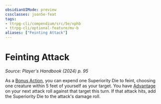 ```yaml
---
obsidianUIMode: preview
cssclasses: json5e-feat
tags:
- ttrpg-cli/compendium/src/5e/xphb
- ttrpg-cli/optional-feature/mv-b
aliases: ["Feinting Attack"]
---
```

# Feinting Attack
*Source: Player's Handbook (2024) p. 95*  

As a [Bonus Action](3-Compendium/rules/variant-rules/bonus-action-xphb.md), you can expend one Superiority Die to feint, choosing one creature within 5 feet of yourself as your target. You have [Advantage](3-Compendium/rules/variant-rules/advantage-xphb.md) on your next attack roll against that target this turn. If that attack hits, add the Superiority Die to the attack's damage roll.